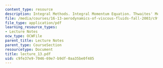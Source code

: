 ```yaml
---
content_type: resource
description: Integral Methods. Integral Momentum Equation. Thwaites' Method
file: /media/courses/16-13-aerodynamics-of-viscous-fluids-fall-2003/c9fe37e9704669e7b9df0aa35be0f485_lecture_13.pdf
file_type: application/pdf
learning_resource_types:
- Lecture Notes
ocw_type: OCWFile
parent_title: Lecture Notes
parent_type: CourseSection
resourcetype: Document
title: lecture_13.pdf
uid: c9fe37e9-7046-69e7-b9df-0aa35be0f485
---
```

